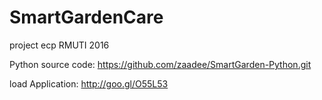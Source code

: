 # SmartGardenCare
project ecp RMUTI 2016

Python source code: https://github.com/zaadee/SmartGarden-Python.git

load Application: http://goo.gl/O55L53
